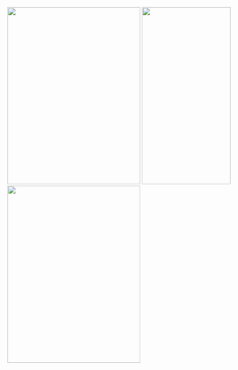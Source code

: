 
<img src="https://github.com/DDas23/DDas23/assets/123860665/0732b1ea-6199-4e35-975e-e168d50c9e04" width="300" height="400"> <img src="https://github.com/DDas23/DDas23/assets/123860665/1d10fa79-e5b4-451c-91b8-0047557dee0e" width="200" height="400"> <img src="https://github.com/DDas23/DDas23/assets/123860665/0732b1ea-6199-4e35-975e-e168d50c9e04" width="300" height="400">


